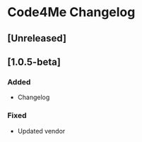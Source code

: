 <!-- Keep a Changelog guide -> https://keepachangelog.com -->

# Code4Me Changelog

## [Unreleased]

## [1.0.5-beta]
### Added
- Changelog

### Fixed
- Updated vendor

